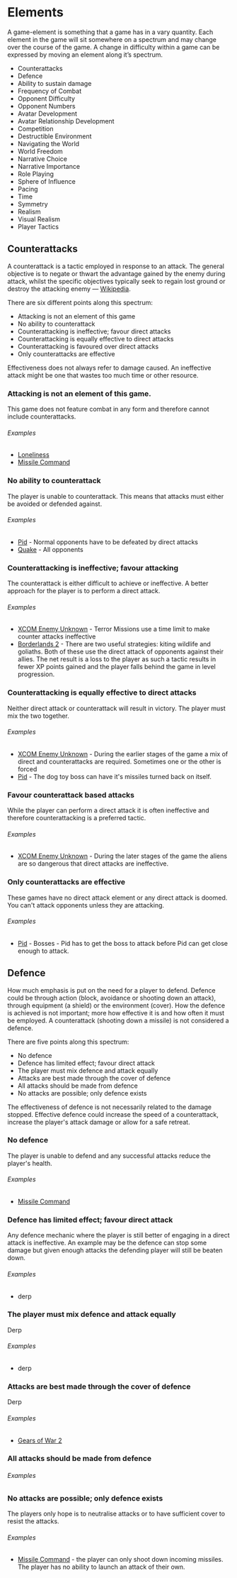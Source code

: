 # Elements
A game-element is something that a game has in a vary quantity. Each element in the game will sit somewhere on a spectrum and may change over the course of the game. A change in difficulty within a game can be expressed by moving an element along it’s spectrum.

- Counterattacks
- Defence
- Ability to sustain damage
- Frequency of Combat
- Opponent Difficulty
- Opponent Numbers
- Avatar Development
- Avatar Relationship Development
- Competition
- Destructible Environment
- Navigating the World
- World Freedom
- Narrative Choice
- Narrative Importance
- Role Playing
- Sphere of Influence
- Pacing
- Time
- Symmetry
- Realism
- Visual Realism
- Player Tactics

## Counterattacks
A counterattack is a tactic employed in response to an attack. The general objective is to negate or thwart the advantage gained by the enemy during attack, whilst the specific objectives typically seek to regain lost ground or destroy the attacking enemy &mdash; [Wikipedia](http://en.wikipedia.org/wiki/Counterattack).

There are six different points along this spectrum:

- Attacking is not an element of this game
- No ability to counterattack
- Counterattacking is ineffective; favour direct attacks
- Counterattacking is equally effective to direct attacks
- Counterattacking is favoured over direct attacks
- Only counterattacks are effective

Effectiveness does not always refer to damage caused. An ineffective attack might be one that wastes too much time or other resource.

### Attacking is not an element of this game.
This game does not feature combat in any form and therefore cannot include counterattacks.

###### Examples
- [Loneliness](/games/loneliness)
- [Missile Command](/games/missile-command)

### No ability to counterattack
The player is unable to counterattack. This means that attacks must either be avoided or defended against.

###### Examples
- [Pid](/games/pid) - Normal opponents have to be defeated by direct attacks
- [Quake](/games/quake) - All opponents

### Counterattacking is ineffective; favour attacking
The counterattack is either difficult to achieve or ineffective. A better approach for the player is to perform a direct attack.

###### Examples
- [XCOM Enemy Unknown](/games/xcom-enemy-unknown) - Terror Missions use a time limit to make counter attacks ineffective
- [Borderlands 2](/games/borderlands-2) - There are two useful strategies: kiting wildlife and goliaths. Both of these use the direct attack of opponents against their allies. The net result is a loss to the player as such a tactic results in fewer XP points gained and the player falls behind the game in level progression.

### Counterattacking is equally effective to direct attacks
Neither direct attack or counterattack will result in victory. The player must mix the two together.

###### Examples
- [XCOM Enemy Unknown](/games/xcom-enemy-unknown) - During the earlier stages of the game a mix of direct and counterattacks are required. Sometimes one or the other is forced
- [Pid](/games/pid) - The dog toy boss can have it's missiles turned back on itself.

### Favour counterattack based attacks
While the player can perform a direct attack it is often ineffective and therefore counterattacking is a preferred tactic.

###### Examples
- [XCOM Enemy Unknown](/games/xcom-enemy-unknown) - During the later stages of the game the aliens are so dangerous that direct attacks are ineffective.

### Only counterattacks are effective
These games have no direct attack element or any direct attack is doomed. You can't attack opponents unless they are attacking.

###### Examples
- [Pid](/games/pid) - Bosses - Pid has to get the boss to attack before Pid can get close enough to attack.

## Defence
How much emphasis is put on the need for a player to defend. Defence could be through action (block, avoidance or shooting down an attack), through equipment (a shield) or the environment (cover). How the defence is achieved is not important; more how effective it is and how often it must be employed. A counterattack (shooting down a missile) is not considered a defence.

There are five points along this spectrum:

- No defence
- Defence has limited effect; favour direct attack
- The player must mix defence and attack equally
- Attacks are best made through the cover of defence
- All attacks should be made from defence
- No attacks are possible; only defence exists

The effectiveness of defence is not necessarily related to the damage stopped. Effective defence could increase the speed of a counterattack, increase the player's attack damage or allow for a safe retreat.

### No defence
The player is unable to defend and any successful attacks reduce the player's health.

###### Examples
- [Missile Command](/games/missile-command)

### Defence has limited effect; favour direct attack
Any defence mechanic where the player is still better of engaging in a direct attack is ineffective. An example may be the defence can stop some damage but given enough attacks the defending player will still be beaten down.  

###### Examples
- derp

### The player must mix defence and attack equally
Derp
###### Examples
- derp

### Attacks are best made through the cover of defence
Derp
###### Examples
- [Gears of War 2](/games/gears-of-war-2)

### All attacks should be made from defence

###### Examples

### No attacks are possible; only defence exists
The players only hope is to neutralise attacks or to have sufficient cover to resist the attacks.

###### Examples
- [Missile Command](/games/missile-command) - the player can only shoot down incoming missiles. The player has no ability to launch an attack of their own.